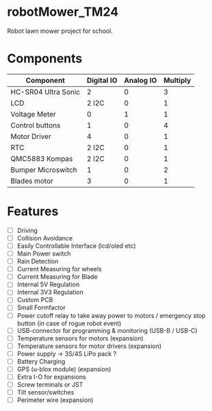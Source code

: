 # robotMower_TM24
Robot lawn mower project for school.

# Components

|Component|Digital IO|Analog IO|Multiply|
|---------|----------|---------|--------|
|HC-SR04 Ultra Sonic|2|0|3|
|LCD|2 I2C|0|1|
|Voltage Meter|0|1|1|
|Control buttons|1|0|4|
|Motor Driver|4|0|1|
|RTC|2 I2C|0|1|
|QMC5883 Kompas|2 I2C|0|1|
|Bumper Microswitch|1|0|2|
|Blades motor|3|0|1


# Features
- [ ] Driving
- [ ] Collision Avoidance
- [ ] Easily Controllable Interface (lcd/oled etc)
- [ ] Main Power switch
- [ ] Rain Detection
- [ ] Current Measuring for wheels
- [ ] Current Measuring for Blade
- [ ] Internal 5V Regulation
- [ ] Internal 3V3 Regulation
- [ ] Custom PCB
- [ ] Small Formfactor
- [ ] Power cutoff relay to take away power to motors / emergency stop button (in case of rogue robot event) 
- [ ] USB-connector for programming & monitoring (USB-B / USB-C)
- [ ] Temperature sensors for motors (expansion)
- [ ] Temperature sensors for motor drivers (expansion)
- [ ] Power supply -> 3S/4S LiPo pack ?
- [ ] Battery Charging
- [ ] GPS (u-blox module) (expansion)
- [ ] Extra I-O for expansions
- [ ] Screw terminals or JST
- [ ] Tilt sensor/switches 
- [ ] Perimeter wire (expansion)
